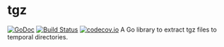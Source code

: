 # tgz
[![GoDoc](https://godoc.org/github.com/alcortesm/tgz?status.svg)](https://godoc.org/github.com/alcortesm/tgz)
[![Build Status](https://travis-ci.org/alcortesm/tgz.svg)](https://travis-ci.org/alcortesm/tgz)
[![codecov.io](https://codecov.io/github/alcortesm/tgz/coverage.svg)](https://codecov.io/github/alcortesm/tgz)
A Go library to extract tgz files to temporal directories.
